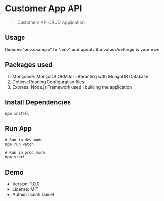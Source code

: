 # Customer App API

> Customers API CRUD Application

## Usage

Rename "env.example" to ".env" and update the values/settings to your own

## Packages used

1. Mongoose: MongoDB ORM for interacting with MongoDB Database
2. Dotenv: Reading Configuration files
3. Express: Node.js Framework used i building the application

## Install Dependencies

```
npm install
```

## Run App

```
# Run in dev mode
npm run watch

# Run in prod mode
npm start
```

## Demo


- Version: 1.0.0
- License: MIT
- Author: Isaiah Daniel